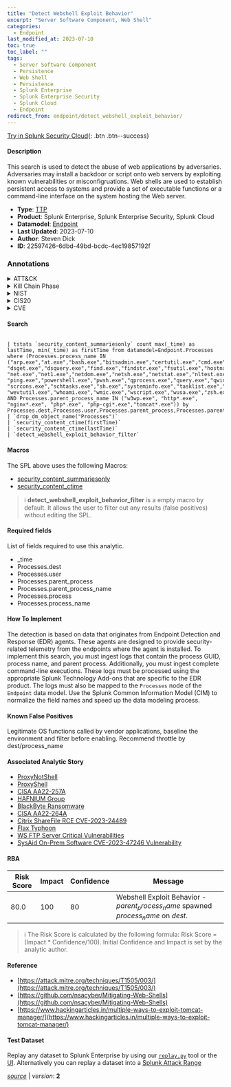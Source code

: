 ```yaml
---
title: "Detect Webshell Exploit Behavior"
excerpt: "Server Software Component, Web Shell"
categories:
  - Endpoint
last_modified_at: 2023-07-10
toc: true
toc_label: ""
tags:
  - Server Software Component
  - Persistence
  - Web Shell
  - Persistence
  - Splunk Enterprise
  - Splunk Enterprise Security
  - Splunk Cloud
  - Endpoint
redirect_from: endpoint/detect_webshell_exploit_behavior/
---
```




[Try in Splunk Security Cloud](https://www.splunk.com/en_us/cyber-security.html){: .btn .btn--success}

#### Description

This search is used to detect the abuse of web applications by adversaries. Adversaries may install a backdoor or script onto web servers by exploiting known vulnerabilities or misconfigruations. Web shells are used to establish persistent access to systems and provide a set of executable functions or a command-line interface on the system hosting the Web server.

- **Type**: [TTP](https://github.com/splunk/security_content/wiki/Detection-Analytic-Types)
- **Product**: Splunk Enterprise, Splunk Enterprise Security, Splunk Cloud
- **Datamodel**: [Endpoint](https://docs.splunk.com/Documentation/CIM/latest/User/Endpoint)
- **Last Updated**: 2023-07-10
- **Author**: Steven Dick
- **ID**: 22597426-6dbd-49bd-bcdc-4ec19857192f

### Annotations
<details>
  <summary>ATT&CK</summary>

<div markdown="1">

#### [ATT&CK](https://attack.mitre.org/)

| ID          | Technique   | Tactic         |
| ----------- | ----------- |--------------- |
| [T1505](https://attack.mitre.org/techniques/T1505/) | Server Software Component | Persistence |

| [T1505.003](https://attack.mitre.org/techniques/T1505/003/) | Web Shell | Persistence |

</div>
</details>


<details>
  <summary>Kill Chain Phase</summary>

<div markdown="1">

* Installation


</div>
</details>


<details>
  <summary>NIST</summary>

<div markdown="1">

* DE.CM



</div>
</details>

<details>
  <summary>CIS20</summary>

<div markdown="1">

* CIS 10



</div>
</details>

<details>
  <summary>CVE</summary>

<div markdown="1">


</div>
</details>


#### Search

```

| tstats `security_content_summariesonly` count max(_time) as lastTime, min(_time) as firstTime from datamodel=Endpoint.Processes where (Processes.process_name IN ("arp.exe","at.exe","bash.exe","bitsadmin.exe","certutil.exe","cmd.exe","cscript.exe", "dsget.exe","dsquery.exe","find.exe","findstr.exe","fsutil.exe","hostname.exe","ipconfig.exe","ksh.exe","nbstat.exe", "net.exe","net1.exe","netdom.exe","netsh.exe","netstat.exe","nltest.exe","nslookup.exe","ntdsutil.exe","pathping.exe", "ping.exe","powershell.exe","pwsh.exe","qprocess.exe","query.exe","qwinsta.exe","reg.exe","rundll32.exe","sc.exe", "scrcons.exe","schtasks.exe","sh.exe","systeminfo.exe","tasklist.exe","tracert.exe","ver.exe","vssadmin.exe", "wevtutil.exe","whoami.exe","wmic.exe","wscript.exe","wusa.exe","zsh.exe") AND Processes.parent_process_name IN ("w3wp.exe", "http*.exe", "nginx*.exe", "php*.exe", "php-cgi*.exe","tomcat*.exe")) by Processes.dest,Processes.user,Processes.parent_process,Processes.parent_process_name,Processes.process,Processes.process_name 
| `drop_dm_object_name("Processes")` 
| `security_content_ctime(firstTime)` 
| `security_content_ctime(lastTime)` 
| `detect_webshell_exploit_behavior_filter`
```

#### Macros
The SPL above uses the following Macros:
* [security_content_summariesonly](https://github.com/splunk/security_content/blob/develop/macros/security_content_summariesonly.yml)
* [security_content_ctime](https://github.com/splunk/security_content/blob/develop/macros/security_content_ctime.yml)

> :information_source:
> **detect_webshell_exploit_behavior_filter** is a empty macro by default. It allows the user to filter out any results (false positives) without editing the SPL.



#### Required fields
List of fields required to use this analytic.
* _time
* Processes.dest
* Processes.user
* Processes.parent_process
* Processes.parent_process_name
* Processes.process
* Processes.process_name



#### How To Implement
The detection is based on data that originates from Endpoint Detection and Response (EDR) agents. These agents are designed to provide security-related telemetry from the endpoints where the agent is installed. To implement this search, you must ingest logs that contain the process GUID, process name, and parent process. Additionally, you must ingest complete command-line executions. These logs must be processed using the appropriate Splunk Technology Add-ons that are specific to the EDR product. The logs must also be mapped to the `Processes` node of the `Endpoint` data model. Use the Splunk Common Information Model (CIM) to normalize the field names and speed up the data modeling process.
#### Known False Positives
Legitimate OS functions called by vendor applications, baseline the environment and filter before enabling. Recommend throttle by dest/process_name

#### Associated Analytic Story
* [ProxyNotShell](/stories/proxynotshell)
* [ProxyShell](/stories/proxyshell)
* [CISA AA22-257A](/stories/cisa_aa22-257a)
* [HAFNIUM Group](/stories/hafnium_group)
* [BlackByte Ransomware](/stories/blackbyte_ransomware)
* [CISA AA22-264A](/stories/cisa_aa22-264a)
* [Citrix ShareFile RCE CVE-2023-24489](/stories/citrix_sharefile_rce_cve-2023-24489)
* [Flax Typhoon](/stories/flax_typhoon)
* [WS FTP Server Critical Vulnerabilities](/stories/ws_ftp_server_critical_vulnerabilities)
* [SysAid On-Prem Software CVE-2023-47246 Vulnerability](/stories/sysaid_on-prem_software_cve-2023-47246_vulnerability)




#### RBA

| Risk Score  | Impact      | Confidence   | Message      |
| ----------- | ----------- |--------------|--------------|
| 80.0 | 100 | 80 | Webshell Exploit Behavior - $parent_process_name$ spawned $process_name$ on $dest$. |


> :information_source:
> The Risk Score is calculated by the following formula: Risk Score = (Impact * Confidence/100). Initial Confidence and Impact is set by the analytic author.


#### Reference

* [https://attack.mitre.org/techniques/T1505/003/](https://attack.mitre.org/techniques/T1505/003/)
* [https://github.com/nsacyber/Mitigating-Web-Shells](https://github.com/nsacyber/Mitigating-Web-Shells)
* [https://www.hackingarticles.in/multiple-ways-to-exploit-tomcat-manager/](https://www.hackingarticles.in/multiple-ways-to-exploit-tomcat-manager/)



#### Test Dataset
Replay any dataset to Splunk Enterprise by using our [`replay.py`](https://github.com/splunk/attack_data#using-replaypy) tool or the [UI](https://github.com/splunk/attack_data#using-ui).
Alternatively you can replay a dataset into a [Splunk Attack Range](https://github.com/splunk/attack_range#replay-dumps-into-attack-range-splunk-server)




[*source*](https://github.com/splunk/security_content/tree/develop/detections/endpoint/detect_webshell_exploit_behavior.yml) \| *version*: **2**